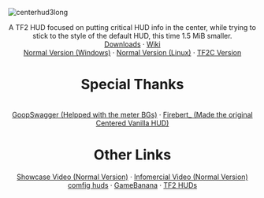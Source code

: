 ![centerhud3long](https://github.com/Eerorri/center-hud/assets/97610612/fe6e4ca8-e06e-4940-9ef7-aa191a214106)
<div id="main"
  <p align="center">  
      A TF2 HUD focused on putting critical HUD info in the center, while trying to stick to the style of the default HUD, this time 1.5 MiB smaller.
      <br />
      <a href="https://github.com/Eerorri/center-hud/releases">Downloads</a> 
      ·
      <a href="https://github.com/Eerorri/center-hud/wiki">Wiki</a>
      <br />
      <a href="https://github.com/Eerorri/center-hud/tree/main">Normal Version (Windows)</a>
      ·
      <a href="https://github.com/Eerorri/center-hud/tree/linux">Normal Version (Linux)</a>
      ·
      <a href="https://github.com/Eerorri/center-hud/tree/tf2c">TF2C Version</a>
  </p>
</div>

<div id="credits"
  <p align="center">
      <h1>
      Special Thanks
      </h1>
      <br />
      <a href="https://gamebanana.com/members/1672887">GoopSwagger (Helpped with the meter BGs)</a>
      ·
      <a href="https://gamebanana.com/members/1767717">Firebert_ (Made the original Centered Vanilla HUD)</a>
  </p>
</div>

<div id="other"
  <p align="center">
      <h1>
      Other Links
      </h1>
      <a href="https://youtu.be/a_38tTV4Xhc">Showcase Video (Normal Version)</a>
      ·
      <a href="https://youtu.be/G39x7-gmCzU">Infomercial Video (Normal Version)</a>
      <br />
      <a href="https://comfig.app/huds/page/center-hud/">comfig huds</a>
      ·
      <a href="https://gamebanana.com/mods/485626">GameBanana</a>
      ·
      <a href="https://tf2huds.dev/hud/Center-Hud">TF2 HUDs</a>
  </p>
</div>

